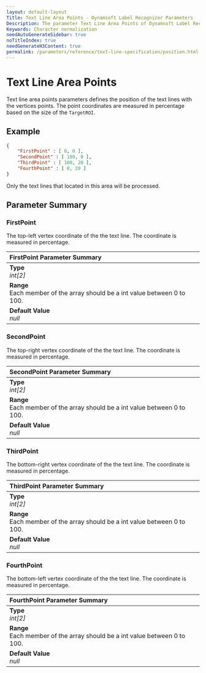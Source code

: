 ```yaml
---
layout: default-layout
Title: Text Line Area Points - Dynamsoft Label Recognizer Parameters
Description: The parameter Text Line Area Points of Dynamsoft Label Recognizer defines how to normalize the characters.
Keywords: Character normalization
needAutoGenerateSidebar: true
noTitleIndex: true
needGenerateH3Content: true
permalink: /parameters/reference/text-line-specification/position.html
---
```


# Text Line Area Points

Text line area points parameters defines the position of the text lines with the vertices points. The point coordinates are measured in percentage based on the size of the `TargetROI`.

## Example

```json
{
    "FirstPoint" : [ 0, 0 ],
    "SecondPoint" : [ 100, 0 ],
    "ThirdPoint" : [ 100, 20 ],
    "FourthPoint" : [ 0, 20 ]
}
```

Only the text lines that located in this area will be processed.

## Parameter Summary

### FirstPoint

The top-left vertex coordinate of the the text line. The coordinate is measured in percentage.

| FirstPoint Parameter Summary |
| :------------------------ |
| **Type**<br>*int[2]* |
| **Range**<br>Each member of the array should be a int value between 0 to 100. |
| **Default Value**<br>*null* |

### SecondPoint

The top-right vertex coordinate of the the text line. The coordinate is measured in percentage.

| SecondPoint Parameter Summary |
| :---------------------------- |
| **Type**<br>*int[2]* |
| **Range**<br>Each member of the array should be a int value between 0 to 100. |
| **Default Value**<br>*null* |

### ThirdPoint

The bottom-right vertex coordinate of the the text line. The coordinate is measured in percentage.

| ThirdPoint Parameter Summary |
| :--------------------------- |
| **Type**<br>*int[2]* |
| **Range**<br>Each member of the array should be a int value between 0 to 100. |
| **Default Value**<br>*null* |

### FourthPoint

The bottom-left vertex coordinate of the the text line. The coordinate is measured in percentage.

| FourthPoint Parameter Summary |
| :---------------------------- |
| **Type**<br>*int[2]* |
| **Range**<br>Each member of the array should be a int value between 0 to 100. |
| **Default Value**<br>*null* |
